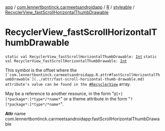 [app](../../../index.md) / [com.lennertbontinck.carmeetsandroidapp](../../index.md) / [R](../index.md) / [styleable](index.md) / [RecyclerView_fastScrollHorizontalThumbDrawable](./-recycler-view_fast-scroll-horizontal-thumb-drawable.md)

# RecyclerView_fastScrollHorizontalThumbDrawable

`static val RecyclerView_fastScrollHorizontalThumbDrawable: `[`Int`](https://kotlinlang.org/api/latest/jvm/stdlib/kotlin/-int/index.html)
`static val RecyclerView_fastScrollHorizontalThumbDrawable: `[`Int`](https://kotlinlang.org/api/latest/jvm/stdlib/kotlin/-int/index.html)

This symbol is the offset where the ``[`com.lennertbontinck.carmeetsandroidapp.R.attr#fastScrollHorizontalThumbDrawable`](../attr/fast-scroll-horizontal-thumb-drawable.md) attribute's value can be found in the ``[`#RecyclerView`](-recycler-view.md) array.

May be a reference to another resource, in the form "`@[+][*package*:]*type*/*name*`" or a theme attribute in the form "`?[*package*:]*type*/*name*`".

**Attr**
name com.lennertbontinck.carmeetsandroidapp:fastScrollHorizontalThumbDrawable

